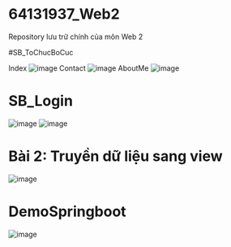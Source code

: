 # 64131937_Web2
 Repository lưu trữ chính của môn Web 2
 
#SB_ToChucBoCuc

Index
![image](https://github.com/user-attachments/assets/563fd5c1-0c3e-43e7-88f9-cc08e0af56ce)
Contact
![image](https://github.com/user-attachments/assets/e0d7ca23-282d-4640-b90e-d09974d4deb1)
AboutMe
![image](https://github.com/user-attachments/assets/5b56f2ec-1247-4ba0-b048-8d83ad1615bc)


# SB_Login
![image](https://github.com/user-attachments/assets/4caa1a31-298b-489a-ab92-8dd8c9933941)
![image](https://github.com/user-attachments/assets/8d200cf6-86df-430c-95bc-d177cfc7799f)


# Bài 2: Truyền dữ liệu sang view
 ![image](https://github.com/user-attachments/assets/7e8e1965-16be-4b82-9539-09a304a7e574)

# DemoSpringboot
![image](https://github.com/user-attachments/assets/547246c8-b773-44f4-8d00-b15c44bdf6cc)
